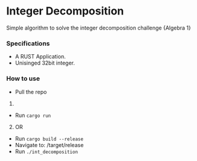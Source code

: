 # Integer Decomposition
Simple algorithm to solve the integer decomposition challenge {Algebra 1}

### Specifications
- A RUST Application.
- Unisinged 32bit integer.

### How to use
- Pull the repo

1)
  - Run ``` cargo run ```

2) OR
  - Run ``` cargo build --release ```
  - Navigate to: /target/release
  - Run ``` ./int_decomposition ```

